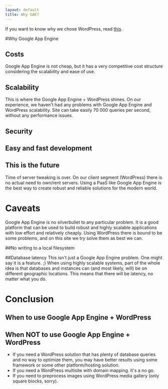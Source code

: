```yaml
---
layout: default
title: Why GAE?
---
```


If you want to know why we chose WordPress, read [this](http://aucor.github.io/wordpress-on-gae/why-we-chose-google-app-engine.html).

#Why Google App Engine

## Costs
Google App Engine is not cheap, but it has a very competitive cost structure considering the scalability and ease of use. 


## Scalability
This is where the Google App Engine + WordPress shines. On our experience, we haven't had any problems with Google App Engine and WordPress scalability. Site can take easily 70 000 queries per second, without any performance issues. 

## Security

## Easy and fast development

## This is the future

Time of server tweaking is over. On our client segment (WordPress) there is no actual need to own/rent servers. Using a PaaS like Google App Engine is the best way to create robust and reliable solutions for the modern world.


# Caveats

Google App Engine is no silverbullet to any particular problem. It is a good platform that can be used to build robust and highly scalable applications with low effort and relatively cheaply. Using WordPress there is bound to be some problems, and on this site we try solve them as best we can. 

##No writing to a local filesystem

##Database latency
This isn't just a Google App Engine problem. One might say it is a feature. ;) When using highly scalable systems, part of the whole idea is that databases and instances can (and most likely, will) be on different geographic locations. This means that there will be latency, no matter what you do. 

# Conclusion

## When to use Google App Engine + WordPress

## When NOT to use Google App Engine + WordPress
* If you need a WordPress solution that has plenty of database queries and no way to optimize them, you may have better results using some framework or some other platform/hosting solution.
* If you need a WordPress multisite with domain mapping. It's a no go.
* If you need to preprocess images using WordPress media gallery (only square blocks, sorry).



